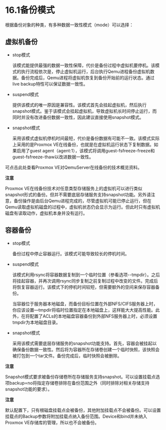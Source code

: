 # 16.1备份模式

根据备份对象的种类，有多种数据一致性模式（mode）可以选择：

## 虚拟机备份

- stop模式

   该模式能提供最强的数据一致性保障，代价是备份过程中虚拟机要停机。该模式的执行流程依次是，停止虚拟机运行，后台执行Qemu进程备份虚拟机数据。备份完成后，Qemu进程将虚拟机恢复到备份开始前的运行状态。通过live backup特性可以保证数据一致性。

- suspend模式

   提供该模式的唯一原因是兼容性。该模式首先会挂起虚拟机，然后执行snapshot模式。鉴于该模式会挂起虚拟机，导致虚拟机长时间停止运行，而同时并没有改进备份数据一致性，因此建议直接使用snapshot模式。

- snapshot模式 
  
  采用该模式虚拟机停机时间最短，代价是备份数据有可能不一致。该模式实际上采用的是Proxmox VE在线备份，也就是在虚拟机运行状态下复制数据。如果启用了guest agent（agent:1），该模式将调用guest-fsfreeze-freeze和guest-fsfreeze-thaw以改进数据一致性。

可点击此处查看Proxmox VE对QemuServer在线备份的技术概览资料。

**注意**
  
   Proxmox VE在线备份技术对任意类型存储服务上的虚拟机可以进行类似snapshot形式的备份。但并不需要底层存储服务支持snapshot功能。另外请注意，备份操作是由后台Qemu进程完成的，尽管虚拟机可能已停止运行，但在Qemu读取虚拟机磁盘的过程中，虚拟机状态仍会显示为运行。但此时只有虚拟机磁盘有读取动作，虚拟机本身并没有运行。

## 容器备份

- stop模式
	
    备份过程中停止容器运行。该模式可能导致较长的停机时间。

- suspend模式
   
   该模式利用rsync将容器数据复制到一个临时位置（参看选项--tmpdir）。之后将挂起容器，并再次调用rsync同步复制之前复制过程中改变的文件。完成后将恢复容器运行。该模式下的停机时间较短，但需要额外的空间来保存容器备份。

   当容器位于服务器本地磁盘，而备份目标位置在外部NFS/CIFS服务器上时，你应该设置—tmpdir将临时位置指定在本地磁盘上，这样能大大提高性能。此外，在将配置了ACLs的本地磁盘容器备份到外部NFS服务器上时，必须设置tmpdir为本地磁盘目录。
- snapshot模式
  
  采用该模式需要底层存储服务的snapshot功能支持。首先，容器会被挂起以确保备份数据一致性。然后将为容器所在存储卷创建一个临时快照，该快照会被打包到一个tar文件。备份完成后，临时快照会被删除。

**注意**

Snapshot模式要求被备份存储卷所在存储服务支持snapshot。可以设置挂载点选项backup=no将指定存储卷排除在备份范围之外（同时排除对相关存储支持snapshot功能的要求）。

**注意**

默认配置下，只有根磁盘挂载点会被备份，其他附加挂载点不会被备份。可以设置挂载点的Backup参数将附加挂载点纳入备份范围。Device和bind并未纳入Proxmox VE存储库的管理，所以也不会被备份。
